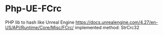 # Php-UE-FCrc
PHP lib to hash like Unreal Engine https://docs.unrealengine.com/4.27/en-US/API/Runtime/Core/Misc/FCrc/
implemented method: StrCrc32